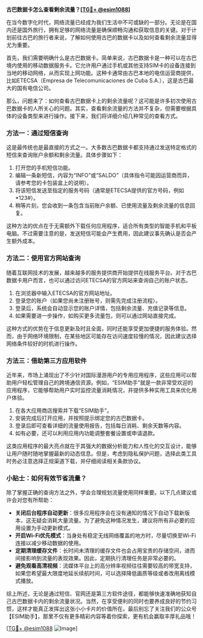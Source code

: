 **古巴数据卡怎么查看剩余流量？[[TG💪+ @esim1088](https://t.me/s/esim1088)]**

在当今数字化时代，网络流量已经成为我们生活中不可或缺的一部分。无论是在国内还是国外旅行，拥有足够的网络流量是确保顺畅沟通和获取信息的关键。对于计划前往古巴的旅行者来说，了解如何使用古巴的数据卡以及如何查看剩余流量显得尤为重要。

首先，我们需要明确什么是古巴数据卡。简单来说，古巴数据卡是一种可以在古巴境内使用的移动数据服务卡。它允许用户通过手机或其他支持SIM卡的设备连接到当地的移动网络，从而实现上网功能。这种卡通常由古巴本地的电信运营商提供，比如ETECSA（Empresa de Telecomunicaciones de Cuba S.A.），这是古巴最大的国有电信公司。

那么，问题来了：如何查看古巴数据卡上的剩余流量呢？这可能是许多初次使用古巴数据卡的人所关心的问题。其实，查看剩余流量的方法并不复杂，但需要根据具体的设备类型来进行操作。接下来，我们将详细介绍几种常见的查看方式。

### 方法一：通过短信查询

这是最传统也是最直接的方式之一。大多数古巴数据卡都支持通过发送特定格式的短信来查询账户余额和剩余流量。具体步骤如下：

1. 打开您的手机短信功能。
2. 编辑一条新短信，内容为“INFO”或“SALDO”（具体指令可能因运营商而异，请参考您的卡包装盒上的说明）。
3. 将该短信发送至指定的服务号码（通常是ETECSA提供的官方号码，例如*123#）。
4. 稍等片刻，您会收到一条包含当前账户余额、已使用流量及剩余流量的信息回复。

这种方法的优点在于无需额外下载任何应用程序，适合所有类型的智能手机和平板电脑。不过需要注意的是，发送短信可能会产生费用，因此建议事先确认是否会产生额外成本。

### 方法二：使用官方网站查询

随着互联网技术的发展，越来越多的服务提供商开始提供在线服务平台。对于古巴数据卡用户而言，也可以通过访问ETECSA的官方网站来查询自己的账户状态。

1. 在浏览器中输入ETECSA的官方网站地址。
2. 登录您的账户（如果您尚未注册账号，则需先完成注册流程）。
3. 登录后，系统会自动显示您的账户详情，包括剩余流量、充值记录等信息。
4. 如果需要进一步操作，如购买更多流量包，则可以通过网站直接完成。

这种方式的优势在于信息更新及时且全面，同时还能享受更加便捷的服务体验。然而，由于网络环境限制，在某些地区可能存在访问速度较慢的情况，因此建议选择网络条件较好的时机进行操作。

### 方法三：借助第三方应用软件

近年来，市场上涌现出了不少针对国际漫游用户的专用应用程序，这些应用可以帮助用户轻松管理自己的跨境通信资源。例如，“ESIM助手”就是一款非常受欢迎的应用程序，它能够帮助用户实时监控流量消耗情况，并提供多种实用工具来优化用户体验。

1. 在各大应用商店搜索并下载“ESIM助手”。
2. 安装完成后打开应用，并按照提示绑定您的古巴数据卡。
3. 登录后即可查看详细的流量使用报告，包括每日消耗、剩余天数等内容。
4. 如有必要，还可以利用应用内功能调整套餐设置或申请退款。

这类应用程序的最大亮点就在于其强大的数据分析能力和人性化的交互设计，能够让用户随时随地掌握最新的动态信息。但是，考虑到隐私保护问题，选择此类工具时务必注意选择正规渠道下载，并仔细阅读相关条款协议。

### 小贴士：如何有效节省流量？

除了掌握正确的查询方法之外，学会合理规划流量使用同样重要。以下几点建议或许会对您有所帮助：

- **关闭后台程序自动更新**：很多应用程序会在没有通知的情况下自动下载新版本，这无疑会消耗大量流量。为了避免这种情况发生，建议将所有非必要的应用设置为手动更新模式。
- **开启Wi-Fi优先模式**：当身处有稳定无线网络覆盖的地方时，尽量切换至Wi-Fi连接以减少移动数据的使用。
- **定期清理缓存文件**：长时间未清理的缓存文件也会占用宝贵的存储空间，进而间接影响到流量的表现效果。因此，定期执行清理任务是非常必要的。
- **避免观看高清视频**：流媒体平台上的高分辨率视频往往需要较高的带宽支持，如果您希望最大限度地延长续航时间，可以选择降低画质等级或者改用离线模式播放。

综上所述，无论是通过短信、官网还是第三方软件途径，都能够快速准确地获知自己古巴数据卡内的剩余流量状况。当然，在享受便利的同时也要养成良好的节约习惯，这样才能真正发挥出这张小小卡片的价值所在。最后别忘了关注我们的公众号【ESIM助手】，那里不仅有更多精彩内容等着你探索，更有机会赢取丰厚礼品哦！

[[TG💪+ @esim1088](https://t.me/s/esim1088) ![Image](https://i.postimg.cc/4NQfJmqS/Snipaste-2025-05-13-00-14-12.png)]